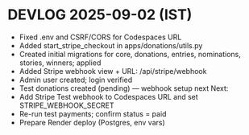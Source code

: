 # DEVLOG 2025-09-02 (IST)
- Fixed .env and CSRF/CORS for Codespaces URL
- Added start_stripe_checkout in apps/donations/utils.py
- Created initial migrations for core, donations, entries, nominations, stories, winners; applied
- Added Stripe webhook view + URL: /api/stripe/webhook
- Admin user created; login verified
- Test donations created (pending) — webhook setup next
Next:
- Add Stripe Test webhook to Codespaces URL and set STRIPE_WEBHOOK_SECRET
- Re-run test payments; confirm status = paid
- Prepare Render deploy (Postgres, env vars)
